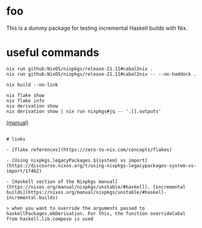 # foo

This is a dummy package for testing incremental Haskell builds with Nix.

# useful commands

```
nix run github:NixOS/nixpkgs/release-21.11#cabal2nix .
nix run github:NixOS/nixpkgs/release-21.11#cabal2nix -- --no-haddock .
```

```
nix build --no-link
```

```
nix flake show
nix flake info
nix derivation show
nix derivation show | nix run nixpkgs#jq -- '.[].outputs'
```
[(manual)](https://nixos.org/manual/nix/stable/command-ref/new-cli/nix3-flake)
```

# links 

- [flake references](https://zero-to-nix.com/concepts/flakes)

- [Using nixpkgs.legacyPackages.${system} vs import](https://discourse.nixos.org/t/using-nixpkgs-legacypackages-system-vs-import/17462)

- [Haskell section of the Nixpkgs manual](https://nixos.org/manual/nixpkgs/unstable/#haskell). [incremental builds](https://nixos.org/manual/nixpkgs/unstable/#haskell-incremental-builds)

> when you want to override the arguments passed to haskellPackages.mkDerivation. For this, the function overrideCabal from haskell.lib.compose is used

